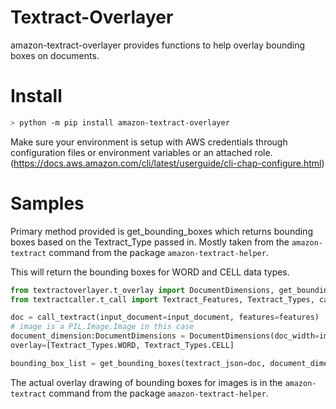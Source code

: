 # Textract-Overlayer

amazon-textract-overlayer provides functions to help overlay bounding boxes on documents.

# Install

```bash
> python -m pip install amazon-textract-overlayer
```

Make sure your environment is setup with AWS credentials through configuration files or environment variables or an attached role. (https://docs.aws.amazon.com/cli/latest/userguide/cli-chap-configure.html)

# Samples

Primary method provided is get_bounding_boxes which returns bounding boxes based on the Textract_Type passed in.
Mostly taken from the ```amazon-textract``` command from the package ```amazon-textract-helper```.

This will return the bounding boxes for WORD and CELL data types.

```python
from textractoverlayer.t_overlay import DocumentDimensions, get_bounding_boxes
from textractcaller.t_call import Textract_Features, Textract_Types, call_textract

doc = call_textract(input_document=input_document, features=features)
# image is a PIL.Image.Image in this case
document_dimension:DocumentDimensions = DocumentDimensions(doc_width=image.size[0], doc_height=image.size[1])
overlay=[Textract_Types.WORD, Textract_Types.CELL]

bounding_box_list = get_bounding_boxes(textract_json=doc, document_dimensions=document_dimension, overlay_features=overlay)
```

The actual overlay drawing of bounding boxes for images is in the ```amazon-textract``` command from the package ```amazon-textract-helper```.
